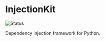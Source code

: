 # InjectionKit

![Status](https://img.shields.io/badge/Status-Work_in_progress-yellow)

Dependency Injection framework for Python.